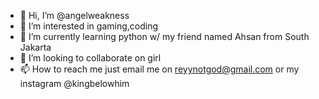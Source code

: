 - 👋 Hi, I’m @angelweakness
- 👀 I’m interested in gaming,coding
- 🌱 I’m currently learning python w/ my friend named Ahsan from South Jakarta
- 💞️ I’m looking to collaborate on girl
- 📫 How to reach me just email me on reyynotgod@gmail.com or my instagram @kingbelowhim

<!---
angelweakness/angelweakness is a ✨ special ✨ repository because its `README.md` (this file) appears on your GitHub profile.
You can click the Preview link to take a look at your changes.
--->
